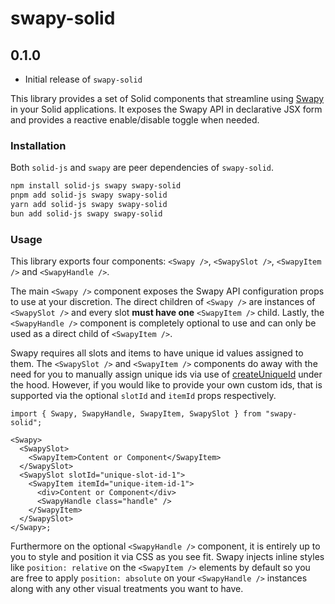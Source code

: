 # swapy-solid

## 0.1.0

- Initial release of `swapy-solid`

This library provides a set of Solid components that streamline using [Swapy](https://swapy.tahazsh.com/) in your Solid applications. It exposes the Swapy API in declarative JSX form and provides a reactive enable/disable toggle when needed.

### Installation

Both `solid-js` and `swapy` are peer dependencies of `swapy-solid`.

```bash
npm install solid-js swapy swapy-solid
pnpm add solid-js swapy swapy-solid
yarn add solid-js swapy swapy-solid
bun add solid-js swapy swapy-solid
```

### Usage

This library exports four components: `<Swapy />`, `<SwapySlot />`, `<SwapyItem />` and `<SwapyHandle />`.

The main `<Swapy />` component exposes the Swapy API configuration props to use at your discretion. The direct children of `<Swapy />` are instances of `<SwapySlot />` and every slot **must have one** `<SwapyItem />` child. Lastly, the `<SwapyHandle />` component is completely optional to use and can only be used as a direct child of `<SwapyItem />`.

Swapy requires all slots and items to have unique id values assigned to them. The `<SwapySlot />` and `<SwapyItem />` components do away with the need for you to manually assign unique ids via use of [createUniqueId](https://docs.solidjs.com/reference/component-apis/create-unique-id) under the hood. However, if you would like to provide your own custom ids, that is supported via the optional `slotId` and `itemId` props respectively.

```tsx
import { Swapy, SwapyHandle, SwapyItem, SwapySlot } from "swapy-solid";

<Swapy>
  <SwapySlot>
    <SwapyItem>Content or Component</SwapyItem>
  </SwapySlot>
  <SwapySlot slotId="unique-slot-id-1">
    <SwapyItem itemId="unique-item-id-1">
      <div>Content or Component</div>
      <SwapyHandle class="handle" />
    </SwapyItem>
  </SwapySlot>
</Swapy>;
```

Furthermore on the optional `<SwapyHandle />` component, it is entirely up to you to style and position it via CSS as you see fit. Swapy injects inline styles like `position: relative` on the `<SwapyItem />` elements by default so you are free to apply `position: absolute` on your `<SwapyHandle />` instances along with any other visual treatments you want to have.
